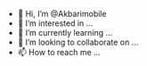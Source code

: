 - 👋 Hi, I’m @Akbarimobile
- 👀 I’m interested in ...
- 🌱 I’m currently learning ...
- 💞️ I’m looking to collaborate on ...
- 📫 How to reach me ...

<!---
Akbarimobile/Akbarimobile is a ✨ special ✨ repository because its `README.md` (this file) appears on your GitHub profile.
You can click the Preview link to take a look at your changes.
--->
